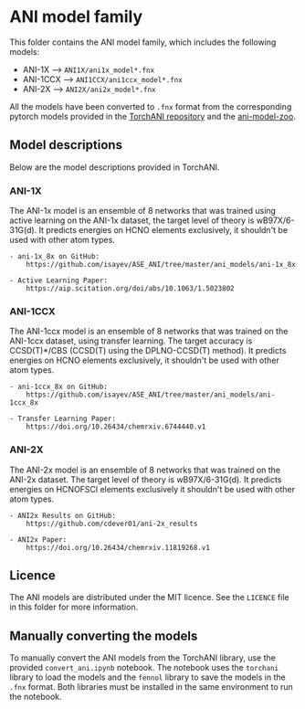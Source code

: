# ANI model family

This folder contains the ANI model family, which includes the following models:
- ANI-1X --> `ANI1X/ani1x_model*.fnx`
- ANI-1CCX --> `ANI1CCX/ani1ccx_model*.fnx`
- ANI-2X --> `ANI2X/ani2x_model*.fnx`

All the models have been converted to `.fnx` format from the corresponding pytorch models provided in the [TorchANI repository](https://github.com/aiqm/torchani) and the [ani-model-zoo](https://github.com/aiqm/ani-model-zoo).

## Model descriptions
Below are the model descriptions provided in TorchANI.
### ANI-1X
The ANI-1x model is an ensemble of 8 networks that was trained using active learning on the ANI-1x dataset, the target level of theory is wB97X/6-31G(d). It predicts energies on HCNO elements exclusively, it shouldn't be used with other atom types.

    - ani-1x_8x on GitHub:
        https://github.com/isayev/ASE_ANI/tree/master/ani_models/ani-1x_8x

    - Active Learning Paper:
        https://aip.scitation.org/doi/abs/10.1063/1.5023802

### ANI-1CCX
The ANI-1ccx model is an ensemble of 8 networks that was trained on the ANI-1ccx dataset, using transfer learning. The target accuracy is CCSD(T)*/CBS (CCSD(T) using the DPLNO-CCSD(T) method). It predicts energies on HCNO elements exclusively, it shouldn't be used with other atom types.

    - ani-1ccx_8x on GitHub:
        https://github.com/isayev/ASE_ANI/tree/master/ani_models/ani-1ccx_8x

    - Transfer Learning Paper:
        https://doi.org/10.26434/chemrxiv.6744440.v1

### ANI-2X
The ANI-2x model is an ensemble of 8 networks that was trained on the ANI-2x dataset. The target level of theory is wB97X/6-31G(d). It predicts energies on HCNOFSCl elements exclusively it shouldn't be used with other atom types.

    - ANI2x Results on GitHub:
        https://github.com/cdever01/ani-2x_results

    - ANI2x Paper:
        https://doi.org/10.26434/chemrxiv.11819268.v1



## Licence
The ANI models are distributed under the MIT licence. See the `LICENCE` file in this folder for more information.

## Manually converting the models
To manually convert the ANI models from the TorchANI library, use the provided `convert_ani.ipynb` notebook. The notebook uses the `torchani` library to load the models and the `fennol` library to save the models in the `.fnx` format. Both libraries must be installed in the same environment to run the notebook.